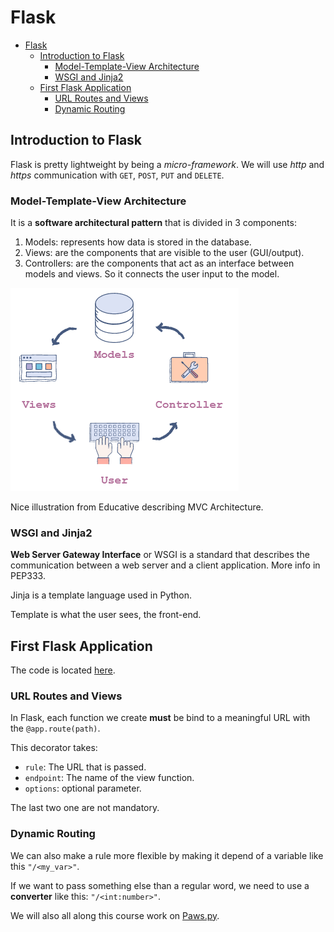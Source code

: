 # Flask

- [Flask](#flask)
  - [Introduction to Flask](#introduction-to-flask)
    - [Model-Template-View Architecture](#model-template-view-architecture)
    - [WSGI and Jinja2](#wsgi-and-jinja2)
  - [First Flask Application](#first-flask-application)
    - [URL Routes and Views](#url-routes-and-views)
    - [Dynamic Routing](#dynamic-routing)


## Introduction to Flask

Flask is pretty lightweight by being a *micro-framework*. We will use *http* and *https* communication with `GET`, `POST`, `PUT` and `DELETE`.

### Model-Template-View Architecture

It is a **software architectural pattern** that is divided in 3 components:
1. Models: represents how data is stored in the database.
2. Views: are the components that are visible to the user (GUI/output).
3. Controllers: are the components that act as an interface between models and views. So it connects the user input to the model.

![Nice illustration from Educative describing MVC Architecture](image.png)

Nice illustration from Educative describing MVC Architecture.

### WSGI and Jinja2

**Web Server Gateway Interface** or WSGI is a standard that describes the communication between a web server and a client application. More info in PEP333.

Jinja is a template language used in Python.

Template is what the user sees, the front-end.

## First Flask Application

The code is located [here](First_flask_app.py).

### URL Routes and Views

In Flask, each function we create **must** be bind to a meaningful URL with the `@app.route(path)`.

This decorator takes:
- `rule`: The URL that is passed.
- `endpoint`: The name of the view function.
- `options`: optional parameter.

The last two one are not mandatory.

### Dynamic Routing

We can also make a rule more flexible by making it depend of a variable like this `"/<my_var>"`.

If we want to pass something else than a regular word, we need to use a **converter** like this: `"/<int:number>"`.

We will also all along this course work on [Paws.py](Paws.py).